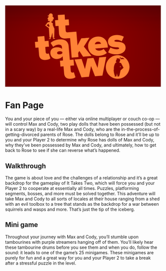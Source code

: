 ![ItTakesTwo-logo](img/logo-ItTakesTwo.png)

# Fan Page

You and your piece of you — either via online multiplayer or couch co-op — will control Max and Cody, two play dolls that have been possessed (but not in a scary way) by a real-life Max and Cody, who are the in-the-process-of-getting-divorced parents of Rose. The dolls belong to Rose and it’ll be up to you and your Player 2 to determine why Rose has dolls of Max and Cody, why they’ve been possessed by Max and Cody, and ultimately, how to get back to Rose to see if she can reverse what’s happened.

## Walkthrough

The game is about love and the challenges of a relationship and it’s a great backdrop for the gameplay of It Takes Two, which will force you and your Player 2 to cooperate at essentially all times. Puzzles, platforming segments, bosses, and more must be solved together. This adventure will take Max and Cody to all sorts of locales at their house ranging from a shed with an evil toolbox to a tree that stands as the backdrop for a war between squirrels and wasps and more. That’s just the tip of the iceberg.

## Mini game

Throughout your journey with Max and Cody, you’ll stumble upon tambourines with purple streamers hanging off of them. You’ll likely hear these tambourine drums before you see them and when you do, follow the sound: it leads to one of the game’s 25 minigames. These minigames are purely for fun and a great way for you and your Player 2 to take a break after a stressful puzzle in the level.
